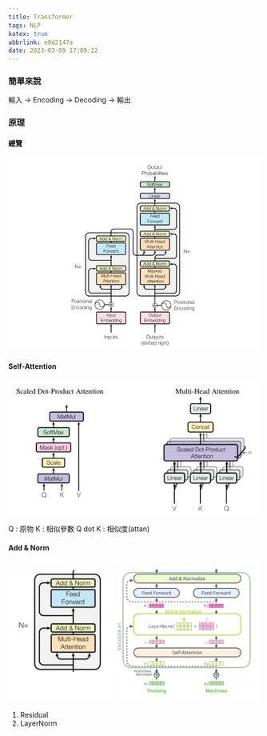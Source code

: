 ```yaml
---
title: Transformer
tags: NLP
katex: true
abbrlink: e0d2147a
date: 2023-03-09 17:09:22
---
```

### 簡單來說
輸入 -> Encoding -> Decoding -> 輸出

### 原理
#### 總覽
![this is jpg](transformer/model.jpg)

#### Self-Attention

![this is jpg](transformer/20150622OMcuB9Q8Zl.jpg)


Q : 原物
K : 相似參數
Q dot K : 相似度(attan)

#### Add & Norm

![](transformer/20129616BHmGH4ukte.png)

1. Residual
2. LayerNorm 


